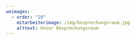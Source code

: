 ```yaml
---
woimages:
  - order: "10"
    mitarbeiterimage: /img/besprechungsraum.jpg
    alttext: Unser Besprechungsraum
---
```

